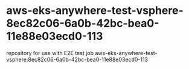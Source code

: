 # aws-eks-anywhere-test-vsphere-8ec82c06-6a0b-42bc-bea0-11e88e03ecd0-113
repository for use with E2E test job aws-eks-anywhere-test-vsphere:8ec82c06-6a0b-42bc-bea0-11e88e03ecd0-113
